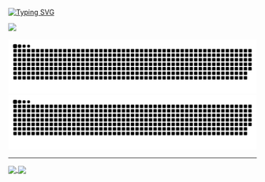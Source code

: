 [![Typing SVG](https://readme-typing-svg.demolab.com?font=Fira+Code&pause=1000&color=1864F7&width=435&lines=Hi%2C+I'm+Goze.+I'm+a+developer.;I+need+work+from+home.;I+am+crazy+about+this+line.;%E6%97%A0%E6%89%8D%E5%8F%AF%E5%8E%BB%E8%A1%A5%E8%8B%8D%E5%A4%A9%EF%BC%8C%E6%9E%89%E5%85%A5%E7%BA%A2%E5%B0%98%E8%8B%A5%E8%AE%B8%E5%B9%B4)](https://git.io/typing-svg)

<picture>
  <source
    srcset="https://github-readme-stats.vercel.app/api?username=gozeon&show_icons=true&theme=dark"
    media="(prefers-color-scheme: dark)"
  />
  <source
    srcset="https://github-readme-stats.vercel.app/api?username=gozeon&show_icons=true"
    media="(prefers-color-scheme: light), (prefers-color-scheme: no-preference)"
  />
  <img src="https://github-readme-stats.vercel.app/api?username=gozeon&show_icons=true" />
</picture>

![snake game](https://github.com/gozeon/gozeon/blob/output/github-contribution-grid-snake-dark.svg#gh-dark-mode-only)
![snake game](https://github.com/gozeon/gozeon/blob/output/github-contribution-grid-snake.svg#gh-light-mode-only)


<hr/>

<a href="https://github.com/gozeon/cheatsheets">
  <img align="center" src="https://github-readme-stats.vercel.app/api/pin/?username=gozeon&repo=cheatsheets" />
</a>
<a href="https://github.com/gozeon/gmpa">
  <img align="center" src="https://github-readme-stats.vercel.app/api/pin/?username=gozeon&repo=gmpa" />
</a>

